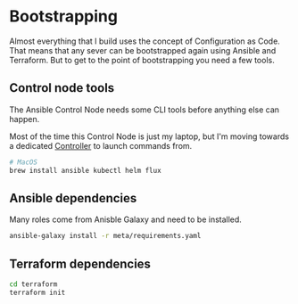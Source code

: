 # Bootstrapping

Almost everything that I build uses the concept of Configuration as Code. That means that any sever can be bootstrapped again using Ansible and Terraform. But to get to the point of bootstrapping you need a few tools.

## Control node tools

The Ansible Control Node needs some CLI tools before anything else can happen. 

Most of the time this Control Node is just my laptop, but I'm moving towards a dedicated [Controller](/ansible/playbooks/server_controller.yaml) to launch commands from.

```bash
# MacOS
brew install ansible kubectl helm flux
```

## Ansible dependencies

Many roles come from Anisble Galaxy and need to be installed.

```bash
ansible-galaxy install -r meta/requirements.yaml  
```

## Terraform dependencies
```bash
cd terraform
terraform init
```
